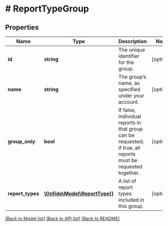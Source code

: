 # # ReportTypeGroup

## Properties

Name | Type | Description | Notes
------------ | ------------- | ------------- | -------------
**id** | **string** | The unique identifier for the group. | [optional] 
**name** | **string** | The group’s name, as specified under your account. | [optional] 
**group_only** | **bool** | If false, individual reports in that group can be requested; if true, all reports must be requested together. | [optional] 
**report_types** | [**\Onfido\Model\ReportType[]**](ReportType.md) | A list of report types included in this group. | [optional] 

[[Back to Model list]](../../README.md#documentation-for-models) [[Back to API list]](../../README.md#documentation-for-api-endpoints) [[Back to README]](../../README.md)


